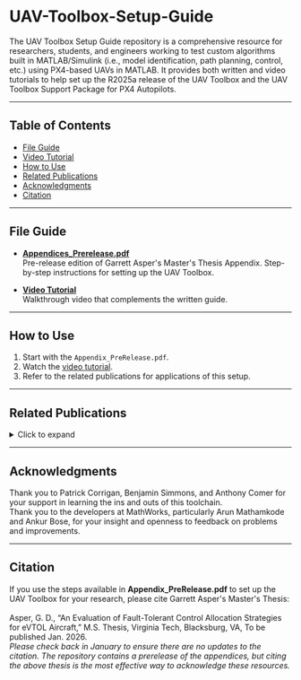 # UAV-Toolbox-Setup-Guide

The UAV Toolbox Setup Guide repository is a comprehensive resource for researchers, students, and engineers working to test custom algorithms built in MATLAB/Simulink (i.e., model identification, path planning, control, etc.) using PX4-based UAVs in MATLAB. It provides both written and video tutorials to help set up the R2025a release of the UAV Toolbox and the UAV Toolbox Support Package for PX4 Autopilots.

---

## Table of Contents
- [File Guide](#file-guide)
- [Video Tutorial](#video-tutorial)
- [How to Use](#how-to-use)
- [Related Publications](#related-publications)
- [Acknowledgments](#acknowledgments)
- [Citation](#citation)

---

## File Guide
- **[Appendices_Prerelease.pdf](https://github.com/gurt1223/UAV-Toolbox-Setup-Guide/blob/main/Appendices_Prerelease.pdf)**<br>
  Pre-release edition of Garrett Asper's Master's Thesis Appendix. Step-by-step instructions for setting up the UAV Toolbox.

- **[Video Tutorial](https://youtu.be/UafbBIGAWPQ)**<br>
  Walkthrough video that complements the written guide.

---

## How to Use
1. Start with the `Appendix_PreRelease.pdf`.  
2. Watch the [video tutorial](https://youtu.be/UafbBIGAWPQ).  
3. Refer to the related publications for applications of this setup.

---

## Related Publications
<details>
<summary>Click to expand</summary>

[1]	Asper, G. D. and Simmons, B. M., “Rapid Flight Control Law Deployment and Testing Framework for Subscale VTOL Aircraft,” NASA/TM−20220011570, Sept. 2022. 

[2]	Asper, G. D., Simmons, B. M., Ackerman, K. A., Axten, R. M., and Corrigan, P. E., “Inexpensive Multirotor Platform for Advanced Controls Testing (IMPACT): Development, Integration, and Experimentation,” NASA/TM-20240000223, March 2024. 

[3]	Simmons, B.M., Ackerman, K.A., and Asper, G.D. “Aero-Propulsive Damping Characterization for eVTOL Aircraft Using Free Motion Wind-Tunnel Testing,” AIAA SciTech 2025 Forum, AIAA Paper 2025-0006, Jan. 2025.

[4]	Corrigan, P.E., Matt, J.J., and Asper, G.D. “Design and Testing of an Octocopter for Aerodynamic and Power Consumption Modeling,” NASA/TM-20240013453, March 2025. 

[5]	Asper, G.D. and Woolsey, C.A., “Toward a Fault-Tolerant Control Allocation Evaluation Framework for eVTOL Aircraft,” VSGC Student Research Conference, Virginia Space Grant Consortium, April 2025.

[6]	Simmons, B.M., Ackerman, K.A., Asper, G.D., Gray, M.N., Snyder, S.M., Axten, R.M., Geuther, S.C., and Chan, R. “Subscale Tiltrotor eVTOL Aircraft Dynamic Modeling and Flight Control Software Development,” Vertical Flight Society Annual Forum & Technology Display, May 2025. 
Awarded Best Paper Submitted to the Modeling & Simulation Technical Committee.

[7]	Comer, A.M., Simmons, B.M., and Asper, G.D. “Design, Simulation, and Flight Testing of a Multi-Purpose VTOL Flight Control System,” NASA/TM—20250000954, September 2025. 

[8]	Simmons, B.M., Ackerman, K.A., and Asper, G.D. “Aero-Propulsive Damping Characterization for eVTOL Aircraft Using Free Motion Wind-Tunnel Testing,” Journal of Aircraft, In review.

[9]	Corrigan, P.E., Asper, G.D., Simmons, B.M., and Woolsey, C.A., “Aircraft System Identification Approach for Control Surface Fault Diagnosis,” AIAA SciTech 2026 Forum, Submitted for consideration, 2026. 

[10]	Asper, G.D., Corrigan, P.E., Simmons, B.M., and Woolsey, C.A., “An Evaluation of Fault-Tolerant Control Allocation Strategies for eVTOL Aircraft,” AIAA SciTech 2026 Forum, Submitted for consideration, 2026.

...
</details>

---

## Acknowledgments
Thank you to Patrick Corrigan, Benjamin Simmons, and Anthony Comer for your support in learning the ins and outs of this toolchain.<br>
Thank you to the developers at MathWorks, particularly Arun Mathamkode and Ankur Bose, for your insight and openness to feedback on problems and improvements.

---

## Citation
If you use the steps available in **Appendix_PreRelease.pdf** to set up the UAV Toolbox for your research, please cite Garrett Asper's Master's Thesis:<br>  
Asper, G. D., “An Evaluation of Fault-Tolerant Control Allocation Strategies for eVTOL Aircraft,” M.S. Thesis, Virginia Tech, Blacksburg, VA, To be published Jan. 2026.<br>
_Please check back in January to ensure there are no updates to the citation. The repository contains a prerelease of the appendices, but citing the above thesis is the most effective way to acknowledge these resources._

